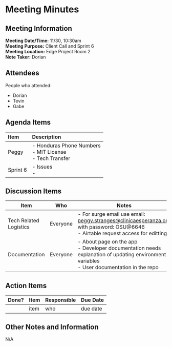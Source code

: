 # Meeting Minutes

## Meeting Information

__Meeting Date/Time:__ 11/30, 10:30am <br> 
__Meeting Purpose:__ Client Call and Sprint 6 <br>
__Meeting Location:__ Edge Project Room 2 <br>
__Note Taker:__ Dorian


## Attendees

People who attended:
 - Dorian
 - Tevin
 - Gabe

## Agenda Items

| Item | Description |
|:----|:----|
|Peggy | - Honduras Phone Numbers <br> - MIT License <br> - Tech Transfer|
|Sprint 6 | - Issues <br> - |


## Discussion Items

| Item | Who | Notes |
| ---- | ---- | ---- |
| Tech Related Logistics | Everyone | - For surge email use email: peggy.stranges@clinicaesperanza.org with password: OSU@6646 <br> - Airtable request access for editting <br> |
| Documentation | Everyone | - About page on the app <br> - Developer documentation needs explanation of updating environment variables <br> - User documentation in the repo| 


## Action Items

| Done? | Item | Responsible | Due Date |
| ---- | ---- | ---- | ---- |
| | item | who | due date |


## Other Notes and Information

N/A
